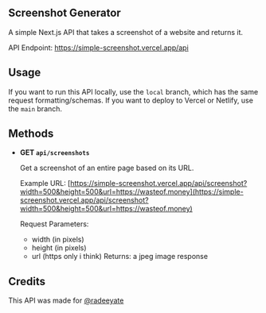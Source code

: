 ## Screenshot Generator
A simple Next.js API that takes a screenshot of a website and returns it.

API Endpoint: https://simple-screenshot.vercel.app/api

## Usage
If you want to run this API locally, use the `local` branch, which has the same request formatting/schemas. If you want to deploy to Vercel or Netlify, use the `main` branch.

## Methods
- **GET `api/screenshots`**

  Get a screenshot of an entire page based on its URL.

  Example URL: [https://simple-screenshot.vercel.app/api/screenshot?width=500&height=500&url=https://wasteof.money](https://simple-screenshot.vercel.app/api/screenshot?width=500&height=500&url=https://wasteof.money)
  
  Request Parameters:
    - width (in pixels)
    - height (in pixels)
    - url (https only i think)
  Returns:
  a jpeg image response

## Credits
This API was made for [@radeeyate](https://github.com/radeeyate)
